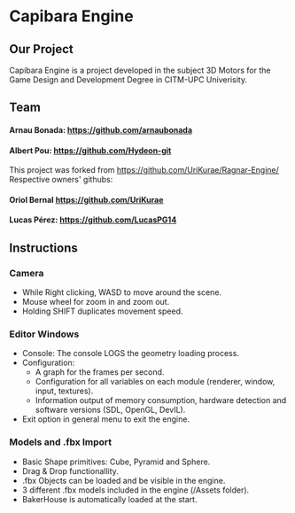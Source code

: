 # Capibara Engine
## Our Project
Capibara Engine is a project developed in the subject 3D Motors for the Game Design and Development Degree in CITM-UPC Univerisity.
## Team
#### Arnau Bonada: https://github.com/arnaubonada
#### Albert Pou: https://github.com/Hydeon-git
This project was forked from https://github.com/UriKurae/Ragnar-Engine/
Respective owners' githubs:
#### Oriol Bernal https://github.com/UriKurae
#### Lucas Pérez: https://github.com/LucasPG14


## Instructions
### Camera
- While Right clicking, WASD to move around the scene.
- Mouse wheel for zoom in and zoom out.
- Holding SHIFT duplicates movement speed.

### Editor Windows
- Console: The console LOGS the geometry loading process.
- Configuration:
  - A graph for the frames per second.  
  - Configuration for all variables on each module (renderer, window, input, textures).
  - Information output of memory consumption, hardware detection and software versions (SDL, OpenGL, DevIL).
- Exit option in general menu to exit the engine.

### Models and .fbx Import
- Basic Shape primitives: Cube, Pyramid and Sphere.
- Drag & Drop functionallity.
- .fbx Objects can be loaded and be visible in the engine.
- 3 different .fbx models included in the engine (/Assets folder).
- BakerHouse is automatically loaded at the start.


